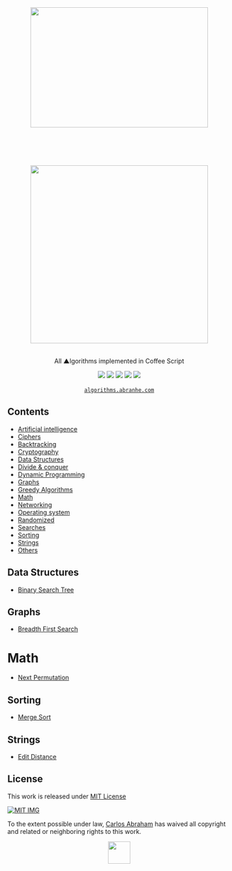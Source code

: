<div align="center">
	<img width="400" height="270" src="https://cdn.svgporn.com/logos/coffeescript.svg">
	<br>
	<br>
	<br>
	<br>
	<br>
	<br>
	<img src="https://cdn.abranhe.com/projects/algorithms/algorithms.svg" width="400px">
  <br>
	<br>
  <p>All ▲lgorithms implemented in Coffee Script</p>
	<a href="https://algorithms.abranhe.com"><img src="https://cdn.abranhe.com/projects/algorithms/badge.svg"></a>
	<a href="https://github.com/abranhe/algorithms/blob/master/LICENSE"><img src="https://img.shields.io/github/license/abranhe/algorithms.svg" /></a>
	<a href="https://cash.me/$abranhe"><img src="https://cdn.abraham.gq/badges/cash-me.svg"></a>
	<a href="https://www.patreon.com/abranhe"><img src="https://cdn.abraham.gq/badges/patreon.svg" /></a>
	<a href="https://paypal.me/abranhe/10"><img src="https://cdn.abraham.gq/badges/paypal.svg" /></a>
	<br>
	<br>
	<a href="https://algorithms.abranhe.com"><code>algorithms.abranhe.com</code></a>
</div>


## Contents

- [Artificial intelligence](#artificial-intelligence)
- [Ciphers](#ciphers)
- [Backtracking](#backtracking)
- [Cryptography](#cryptography)
- [Data Structures](#data-structures)
- [Divide & conquer](#divide-&-conquer)
- [Dynamic Programming](#dynamic-programming)
- [Graphs](#graphs)
- [Greedy Algorithms](#greedy-algorithms)
- [Math](#math)
- [Networking](#networking)
- [Operating system](#operating-system)
- [Randomized](#randomized)
- [Searches](#searches)
- [Sorting](#sorting)
- [Strings](#strings)
- [Others](#others)

<!-- ## Artificial Intelligence -->

<!-- ## Backtracking -->

<!-- ## Cryptography -->

## Data Structures

- [Binary Search Tree](data-structures/binarySerachTree.coffee)

<!-- ## Divide & conquer -->

<!-- ## Dynamic Programming -->

## Graphs

- [Breadth First Search](graphs/bfs.coffee)

<!-- ## Greedy -->

# Math

- [Next Permutation](math/nextPermutation.coffe)

<!-- ## Networking -->

<!-- ## Operating system](#operating-system) -->

<!-- ## Randomized](#randomized) -->

<!-- ## Searches -->

## Sorting

- [Merge Sort](sorting/mergeSort.coffee)

## Strings

- [Edit Distance](strings/editDistance.coffee)

## License

This work is released under [MIT License](https://github.com/abranhe/algorithms/blob/master/LICENSE)

[![MIT IMG](https://cdn.abraham.gq/projects/algorithms/mit-license.png)](https://github.com/abranhe/algorithms/blob/master/LICENSE)

To the extent possible under law, [Carlos Abraham](https://go.abranhe.com/github) has waived all copyright and related or neighboring rights to this work.


<div align="center">
	<a href="https://github.com/abranhe/algorithms">
		<img src="https://cdn.abranhe.com/projects/algorithms/logo.svg" width="50px">
	</a>
  <br>
</div>
